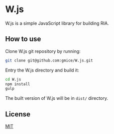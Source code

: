 # W.js

W.js is a simple JavaScript library for building RIA.

## How to use

Clone W.js git repository by running:

```bash
git clone git@github.com:gmice/W.js.git
```

Entry the W.js directory and build it:

```bash
cd W.js
npm install
gulp
```

The built version of W.js will be in `dist/` directory.

## License

[MIT](./LICENSE)
